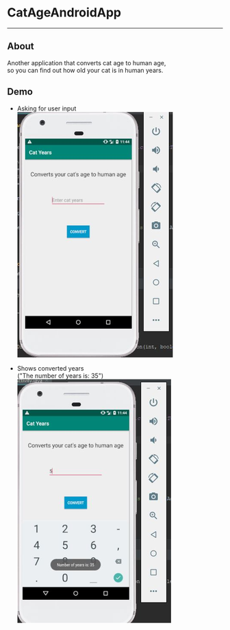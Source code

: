 CatAgeAndroidApp
===

---

About
---
Another application that converts cat age to human age,<br /> so you can find out how old your cat is in human years.


Demo
---
- Asking for user input<br />
	![askingforinput](catUI.JPG)


- Shows converted years<br />
("The number of years is: 35")
	![showsconvertedyears](catinaction.JPG)
